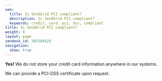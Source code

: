 ```yaml
---
seo:
  title: Is SendGrid PCI compliant?
  description: Is SendGrid PCI compliant?
  keywords: credit, card, pci, dss, compliant
title: Is SendGrid PCI compliant?
weight: 0
layout: page
zendesk_id: 205104628
navigation:
  show: true
---
```


 **Yes!** We do not store your credit card information anywhere in our systems. 

We can provide a PCI-DSS certificate upon request.

 

 
